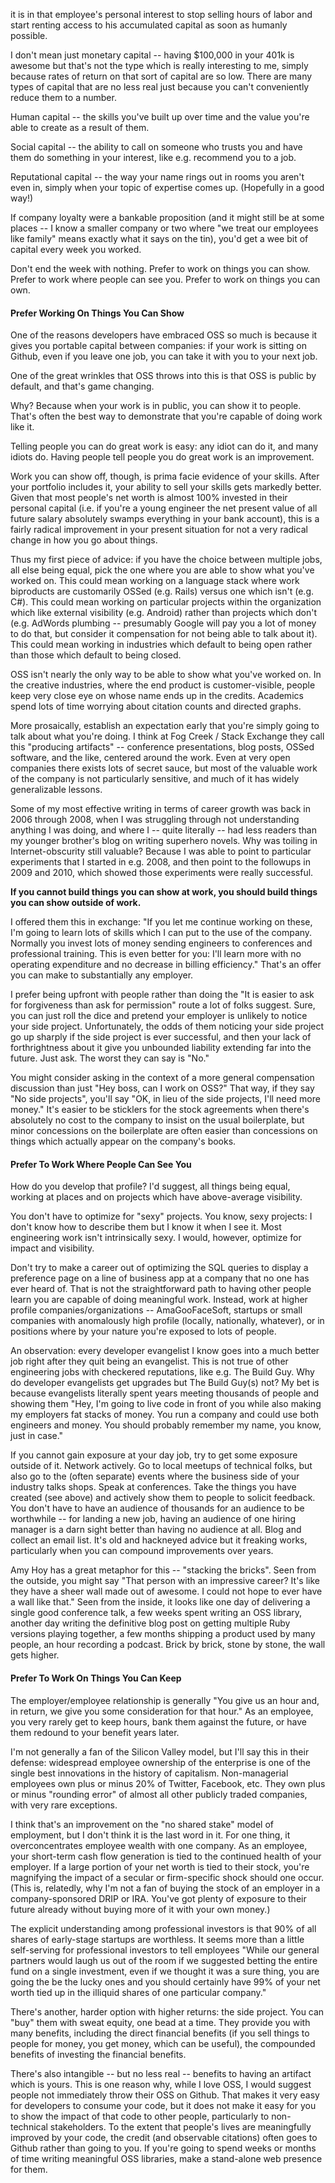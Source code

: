 it is in that employee's personal interest to stop selling hours of labor and start renting access to his accumulated capital as soon as humanly possible.

I don't mean just monetary capital -- having $100,000 in your 401k is awesome but that's not the type which is really interesting to me, simply because rates of return on that sort of capital are so low. There are many types of capital that are no less real just because you can't conveniently reduce them to a number.

Human capital -- the skills you've built up over time and the value you're able to create as a result of them.

Social capital -- the ability to call on someone who trusts you and have them do something in your interest, like e.g. recommend you to a job.

Reputational capital -- the way your name rings out in rooms you aren't even in, simply when your topic of expertise comes up. (Hopefully in a good way!)

If company loyalty were a bankable proposition (and it might still be at some places -- I know a smaller company or two where "we treat our employees like family" means exactly what it says on the tin), you'd get a wee bit of capital every week you worked.

Don't end the week with nothing. Prefer to work on things you can show. Prefer to work where people can see you. Prefer to work on things you can own.

#### Prefer Working On Things You Can Show

One of the reasons developers have embraced OSS so much is because it gives you portable capital between companies: if your work is sitting on Github, even if you leave one job, you can take it with you to your next job.

One of the great wrinkles that OSS throws into this is that OSS is public by default, and that's game changing.

Why? Because when your work is in public, you can show it to people. That's often the best way to demonstrate that you're capable of doing work like it.

Telling people you can do great work is easy: any idiot can do it, and many idiots do. Having people tell people you do great work is an improvement.

Work you can show off, though, is prima facie evidence of your skills. After your portfolio includes it, your ability to sell your skills gets markedly better. Given that most people's net worth is almost 100% invested in their personal capital (i.e. if you're a young engineer the net present value of all future salary absolutely swamps everything in your bank account), this is a fairly radical improvement in your present situation for not a very radical change in how you go about things.

Thus my first piece of advice: if you have the choice between multiple jobs, all else being equal, pick the one where you are able to show what you've worked on. This could mean working on a language stack where work biproducts are customarily OSSed (e.g. Rails) versus one which isn't (e.g. C#). This could mean working on particular projects within the organization which like external visibility (e.g. Android) rather than projects which don't (e.g. AdWords plumbing -- presumably Google will pay you a lot of money to do that, but consider it compensation for not being able to talk about it). This could mean working in industries which default to being open rather than those which default to being closed.

OSS isn't nearly the only way to be able to show what you've worked on. In the creative industries, where the end product is customer-visible, people keep very close eye on whose name ends up in the credits. Academics spend lots of time worrying about citation counts and directed graphs.

More prosaically, establish an expectation early that you're simply going to talk about what you're doing. I think at Fog Creek / Stack Exchange they call this "producing artifacts" -- conference presentations, blog posts, OSSed software, and the like, centered around the work. Even at very open companies there exists lots of secret sauce, but most of the valuable work of the company is not particularly sensitive, and much of it has widely generalizable lessons.

Some of my most effective writing in terms of career growth was back in 2006 through 2008, when I was struggling through not understanding anything I was doing, and where I -- quite literally -- had less readers than my younger brother's blog on writing superhero novels. Why was toiling in Internet-obscurity still valuable? Because I was able to point to particular experiments that I started in e.g. 2008, and then point to the followups in 2009 and 2010, which showed those experiments were really successful.

__If you cannot build things you can show at work, you should build things you can show outside of work.__

I offered them this in exchange: "If you let me continue working on these, I'm going to learn lots of skills which I can put to the use of the company. Normally you invest lots of money sending engineers to conferences and professional training. This is even better for you: I'll learn more with no operating expenditure and no decrease in billing efficiency." That's an offer you can make to substantially any employer.

I prefer being upfront with people rather than doing the "It is easier to ask for forgiveness than ask for permission" route a lot of folks suggest. Sure, you can just roll the dice and pretend your employer is unlikely to notice your side project. Unfortunately, the odds of them noticing your side project go up sharply if the side project is ever successful, and then your lack of forthrightness about it give you unbounded liability extending far into the future. Just ask. The worst they can say is "No."

You might consider asking in the context of a more general compensation discussion than just "Hey boss, can I work on OSS?" That way, if they say "No side projects", you'll say "OK, in lieu of the side projects, I'll need more money." It's easier to be sticklers for the stock agreements when there's absolutely no cost to the company to insist on the usual boilerplate, but minor concessions on the boilerplate are often easier than concessions on things which actually appear on the company's books.

#### Prefer To Work Where People Can See You

How do you develop that profile? I'd suggest, all things being equal, working at places and on projects which have above-average visibility.

You don't have to optimize for "sexy" projects. You know, sexy projects: I don't know how to describe them but I know it when I see it. Most engineering work isn't intrinsically sexy. I would, however, optimize for impact and visibility.

Don't try to make a career out of optimizing the SQL queries to display a preference page on a line of business app at a company that no one has ever heard of. That is not the straightforward path to having other people learn you are capable of doing meaningful work. Instead, work at higher profile companies/organizations -- AmaGooFaceSoft, startups or small companies with anomalously high profile (locally, nationally, whatever), or in positions where by your nature you're exposed to lots of people.

An observation: every developer evangelist I know goes into a much better job right after they quit being an evangelist. This is not true of other engineering jobs with checkered reputations, like e.g. The Build Guy. Why do developer evangelists get upgrades but The Build Guy(s) not? My bet is because evangelists literally spent years meeting thousands of people and showing them "Hey, I'm going to live code in front of you while also making my employers fat stacks of money. You run a company and could use both engineers and money. You should probably remember my name, you know, just in case."

If you cannot gain exposure at your day job, try to get some exposure outside of it. Network actively. Go to local meetups of technical folks, but also go to the (often separate) events where the business side of your industry talks shops. Speak at conferences. Take the things you have created (see above) and actively show them to people to solicit feedback. You don't have to have an audience of thousands for an audience to be worthwhile -- for landing a new job, having an audience of one hiring manager is a darn sight better than having no audience at all. Blog and collect an email list. It's old and hackneyed advice but it freaking works, particularly when you can compound improvements over years.

Amy Hoy has a great metaphor for this -- "stacking the bricks". Seen from the outside, you might say "That person with an impressive career? It's like they have a sheer wall made out of awesome. I could not hope to ever have a wall like that." Seen from the inside, it looks like one day of delivering a single good conference talk, a few weeks spent writing an OSS library, another day writing the definitive blog post on getting multiple Ruby versions playing together, a few months shipping a product used by many people, an hour recording a podcast. Brick by brick, stone by stone, the wall gets higher.

#### Prefer To Work On Things You Can Keep

The employer/employee relationship is generally "You give us an hour and, in return, we give you some consideration for that hour." As an employee, you very rarely get to keep hours, bank them against the future, or have them redound to your benefit years later.

I'm not generally a fan of the Silicon Valley model, but I'll say this in their defense: widespread employee ownership of the enterprise is one of the single best innovations in the history of capitalism. Non-managerial employees own plus or minus 20% of Twitter, Facebook, etc. They own plus or minus "rounding error" of almost all other publicly traded companies, with very rare exceptions.

I think that's an improvement on the "no shared stake" model of employment, but I don't think it is the last word in it. For one thing, it overconcentrates employee wealth with one company. As an employee, your short-term cash flow generation is tied to the continued health of your employer. If a large portion of your net worth is tied to their stock, you're magnifying the impact of a secular or firm-specific shock should one occur. (This is, relatedly, why I'm not a fan of buying the stock of an employer in a company-sponsored DRIP or IRA. You've got plenty of exposure to their future already without buying more of it with your own money.)

The explicit understanding among professional investors is that 90% of all shares of early-stage startups are worthless. It seems more than a little self-serving for professional investors to tell employees "While our general partners would laugh us out of the room if we suggested betting the entire fund on a single investment, even if we thought it was a sure thing, you are going the be the lucky ones and you should certainly have 99% of your net worth tied up in the illiquid shares of one particular company."

There's another, harder option with higher returns: the side project. You can "buy" them with sweat equity, one bead at a time. They provide you with many benefits, including the direct financial benefits (if you sell things to people for money, you get money, which can be useful), the compounded benefits of investing the financial benefits.

There's also intangible -- but no less real -- benefits to having an artifact which is yours. This is one reason why, while I love OSS, I would suggest people not immediately throw their OSS on Github. That makes it very easy for developers to consume your code, but it does not make it easy for you to show the impact of that code to other people, particularly to non-technical stakeholders. To the extent that people's lives are meaningfully improved by your code, the credit (and observable citations) often goes to Github rather than going to you. If you're going to spend weeks or months of time writing meaningful OSS libraries, make a stand-alone web presence for them.